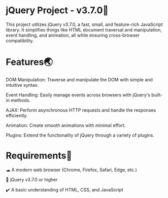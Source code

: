 <h1>jQuery Project - v3.7.0🌱</h1>


This project utilizes jQuery v3.7.0, a fast, small, and feature-rich JavaScript library. It simplifies things like HTML document traversal and manipulation, event handling, and animation, all while ensuring cross-browser compatibility.


<h1>Features🌏</h1>

DOM Manipulation: Traverse and manipulate the DOM with simple and intuitive syntax.

Event Handling: Easily manage events across browsers with jQuery's built-in methods.

AJAX: Perform asynchronous HTTP requests and handle the responses efficiently.

Animation: Create smooth animations with minimal effort.

Plugins: Extend the functionality of jQuery through a variety of plugins.

<h1>Requirements🔗 </h1>
☁︎ A modern web browser (Chrome, Firefox, Safari, Edge, etc.)

🔑 jQuery v3.7.0 or higher

✔️ A basic understanding of HTML, CSS, and JavaScript
